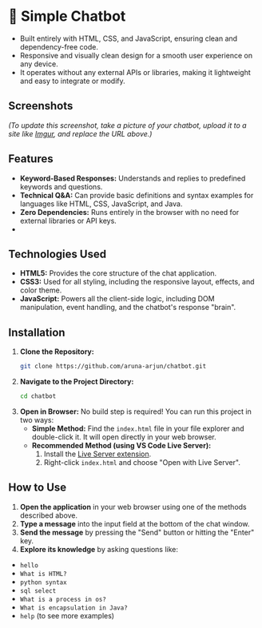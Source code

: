 # 🤖 Simple Chatbot

*   Built entirely with HTML, CSS, and JavaScript, ensuring clean and dependency-free code.
*   Responsive and visually clean design for a smooth user experience on any device.
*   It operates without any external APIs or libraries, making it lightweight and easy to integrate or modify.


## Screenshots


*(To update this screenshot, take a picture of your chatbot, upload it to a site like [Imgur](https://imgur.com/upload), and replace the URL above.)*

## Features

*   **Keyword-Based Responses:** Understands and replies to predefined keywords and questions.
*   **Technical Q&A:** Can provide basic definitions and syntax examples for languages like HTML, CSS, JavaScript, and Java.
*   **Zero Dependencies:** Runs entirely in the browser with no need for external libraries or API keys.
*   
## Technologies Used

*   **HTML5:** Provides the core structure of the chat application.
*   **CSS3:** Used for all styling, including the responsive layout, effects, and color theme.
*   **JavaScript:** Powers all the client-side logic, including DOM manipulation, event handling, and the chatbot's response "brain".

## Installation

1.  **Clone the Repository:**
    ```sh
    git clone https://github.com/aruna-arjun/chatbot.git
    ```
2.  **Navigate to the Project Directory:**
    ```sh
    cd chatbot
    ```
3.  **Open in Browser:** No build step is required! You can run this project in two ways:
    *   **Simple Method:** Find the `index.html` file in your file explorer and double-click it. It will open directly in your web browser.
    *   **Recommended Method (using VS Code Live Server):**
        1.  Install the [Live Server extension](https://marketplace.visualstudio.com/items?itemName=ritwickdey.LiveServer).
        2.  Right-click `index.html` and choose "Open with Live Server".

## How to Use

1.  **Open the application** in your web browser using one of the methods described above.
2.  **Type a message** into the input field at the bottom of the chat window.
3.  **Send the message** by pressing the "Send" button or hitting the "Enter" key.
4.  **Explore its knowledge** by asking questions like:
*   `hello`
*   `What is HTML?`
*   `python syntax`
*   `sql select`
*   `What is a process in os?`
*   `What is encapsulation in Java?`
*   `help` (to see more examples)